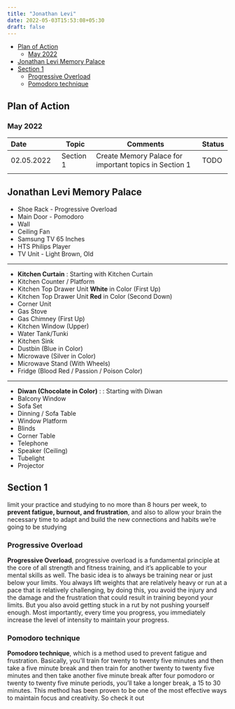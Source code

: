 ```yaml
---
title: "Jonathan Levi"
date: 2022-05-03T15:53:08+05:30
draft: false
---
```

- [Plan of Action](#plan-of-action)
  - [May 2022](#may-2022)
- [Jonathan Levi Memory Palace](#jonathan-levi-memory-palace)
- [Section 1](#section-1)
  - [Progressive Overload](#progressive-overload)
  - [Pomodoro technique](#pomodoro-technique)

## Plan of Action

### May 2022


| <div style="width:100px">Date</div> | Topic     | Comments                                               | Status |
| :------------------------------------ | ----------- | -------------------------------------------------------- | -------- |
| 02.05.2022                          | Section 1 | Create Memory Palace for important topics in Section 1 | TODO   |
|                                     |           |                                                        |        |

## Jonathan Levi Memory Palace

* Shoe Rack - Progressive Overload
* Main Door - Pomodoro
* Wall
* Ceiling Fan
* Samsung TV 65 Inches
* HTS Philips Player
* TV Unit - Light Brown, Old

---

* **Kitchen Curtain** : Starting with Kitchen Curtain
* Kitchen Counter / Platform
* Kitchen Top Drawer Unit **White** in Color (First Up)
* Kitchen Top Drawer Unit **Red** in Color (Second Down)
* Corner Unit
* Gas Stove
* Gas Chimney (First Up)
* Kitchen Window (Upper)
* Water Tank/Tunki
* Kitchen Sink
* Dustbin (Blue in Color)
* Microwave (Silver in Color)
* Microwave Stand (With Wheels)
* Fridge (Blood Red / Passion / Poison Color)

---

* **Diwan (Chocolate in Color)** : : Starting with Diwan
* Balcony Window
* Sofa Set
* Dinning / Sofa Table
* Window Platform
* Blinds
* Corner Table
* Telephone
* Speaker (Ceiling)
* Tubelight
* Projector

## Section 1

limit your practice and studying to no more than 8 hours per week, to **prevent fatigue, burnout, and frustration**, and also to allow your brain the necessary time to adapt and build the new connections and habits we’re going to be studying

### Progressive Overload

**Progressive Overload**, progressive overload is a fundamental principle at the core of all strength and fitness training, and it’s applicable to your mental skills as well. The basic idea is to always be training near or just below your limits. You always lift weights that are relatively heavy or run at a pace that is relatively challenging, by doing this, you avoid the injury and the damage and the frustration that could result in training beyond your limits. But you also avoid getting stuck in a rut by not pushing yourself enough. Most importantly, every time you progress, you immediately increase the level of intensity to maintain your progress.

### Pomodoro technique

**Pomodoro technique**, which is a method used to prevent fatigue and frustration. Basically, you’ll train for twenty to twenty five minutes and then take a five minute break and then train for another twenty to twenty five minutes and then take another five minute break after four pomodoro or twenty to twenty five minute periods, you’ll take a longer break, a 15 to 30 minutes. This method has been proven to be one of the most effective ways to maintain focus and creativity. So check it out
